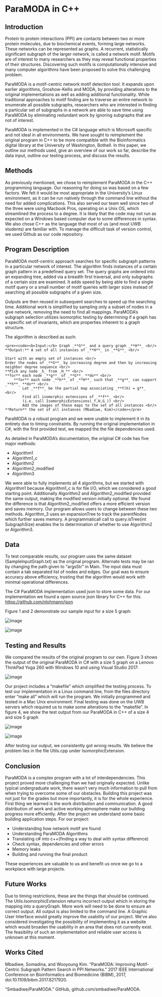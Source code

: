 # ParaMODA in C++ 

## Introduction
Protein to protein interactions (PPI) are contacts between two or more protein molecules, due to biochemical events, forming large networks. These networks can be represented as graphs. A recurrent, statistically significant subgraph of the larger network, is called a network motif. Motifs are of interest to many researchers as they may reveal functional properties of their structures. Discovering such motifs is computationally intensive and many computer algorithms have been proposed to solve this challenging problem. 

ParaMODA is a motif-centric network motif detection tool. It expands upon earlier algorithms, Groshow-Kellis and MODA, by providing alterations to the original implementations as well as adding additional functionality. While traditional approaches to motif finding are to traverse an entire network to enumerate all possible subgraphs, researchers who are interested in finding a particular set of subgraphs in a network are able to save time using ParaMODA by eliminating redundant work by ignoring subgraphs that are not of interest. 
  
ParaMODA is implemented in the C# language which is Microsoft specific and not ideal in all environments. We have sought to reimplement the original program in C++ to be more compatible with the Bioinformatics digital library at the University of Washington, Bothell. In this paper, we outline our methods used, give an overview of our work so far, describe the data input, outline our testing process, and discuss the results.

## Methods
As previously mentioned, we chose to reimplement ParaMODA in the C++ programming language. Our reasoning for doing so was based on a few factors. We felt it would be most appropriate in the University’s Linux environment, as it can be run natively through the command line without the need for added complications. This also served our team well since two of the three were using Macbook Pros, operating on a Unix OS, which streamlined the process to a degree. It is likely that the code may not run as expected on a Windows based computer due to some differences in syntax. We also chose C++ as the language that most of us (and most UWB students) are familiar with. To manage the difficult task of version control, we used Github as our code repository.
  
## Program Description
ParaMODA motif-centric approach searches for specific subgraph patterns in a particular network of interest. The algorithm finds instances of a certain graph pattern in a predefined query set. The query graphs are ordered into an expanding tree, added via a breadth first traversal, and only subgraphs of a certain size are examined. It adds speed by being able to find a single motif query or a small number of motif queries with larger sizes instead of searching all possible subgraphs of a given size.
  
Outputs are then reused in subsequent searches to speed up the searching time. Additional work is simplified by sampling only a subset of nodes in a give network, removing the need to find all mappings. ParaMODA’s subgraph selection utilizes isomorphic testing by determining if a graph has a specific set of invariants, which are properties inherent to a graph structure.
  
The algorithm is described as such:

    <pre><code><b>Input:</b> Graph _**G**_ and a query graph _**H**_ <br/>
    **Output:** A set of all instances of _**H**_ in _**G**_ <br/>

    Start with an empty set of instances <br/>
    Order the nodes of _**G**_ by increasing degree and then by increasing neighbor degree sequence <br/>
    **Pick any node _h_ from _H_** <br/>
    **for** each node _**g**_ of _**G**_ **do** <br/>
        **for** each node _**h**_ of _**H**_ such that _**g**_ can support _**h**_ **do** <br/>
            Let _**f**_ be the partial map associating _**f(h) = g**_ <br/>
            Find all isomorphic extensions of _**f**_ <br/>
            (i.e. call IsomorphicExtensions(_f,H,G_)) <br/>
            Add the images of these maps to the set of all instances <br/>
    **Return** the set of all instances (Mbadiwe, Kim)</code></pre>
  
ParaMODA is a robust program and we were unable to implement it in its entirety due to timing constraints. By running the original implementation in C#, with the first provided test, we mapped the the file dependencies used. 

As detailed in ParaMODA’s documentation, the original C# code has five major methods:
-	Algorithm1
-	Algorithm1_c
-	Algorithm2
-	Algorithm2_modified
-	Algorithm3

We were able to fully implements all 4 algorithms, but we started with Algorithm1 because Algorithm1_c is for file I/O, which we considered a good starting point. Additionally Algorithm2 and Algorithm2_modified provided the same output, making the modified version initially optional. We found the difference is that Algorithm2_modified offers a more efficient version and saves memory. Our program allows users to change between these two methods. Algorithm_3 uses an expansionTree to track the parentNodes which further saves memory. A programmaticall call to query.isTree(int SubgraphSize) enables the to determination of whether to use Algorithm2 or Algorithm3.

## Data
To test comparable results, our program uses the same dataset (SampleInputGraph.txt) as the original program. Alternate tests may be ran by changing the path given to “argsStr” in Main. The input data must contain a tab separated list of nodes and edges. Our goal was to ensure accuracy above efficiency, trusting that the algorithm would work with minimal operational differences. 

The C# ParaMODA implementation used json to store some data. For our implementation we found a open source json library for C++ for this. https://github.com/nlohmann/json

Figure 1 and 2 demonstrate our sample input for a size 5 graph: 

![image](https://user-images.githubusercontent.com/36549707/119889626-0b8cb300-bef4-11eb-8582-009f14887a58.png)

![image](https://user-images.githubusercontent.com/36549707/119889715-2b23db80-bef4-11eb-8e16-d423ac6df0ec.png)

## Testing and Results
We compared the results of the original program to our own. Figure 3 shows the output of the original ParaMODA in C# with a size 5 graph on a Lenovo ThinkPad Yoga 260 with Windows 10 and using Visual Studio 2017: 

![image](https://user-images.githubusercontent.com/36549707/119890269-db91df80-bef4-11eb-90b5-a13cf5d9f529.png)
 
Our project includes a “makefile” which simplified the testing process. To test our implementation in a Linux command line, from the files directory enter “make all” which will run the program. We initially programmed and tested in a Mac Unix environment. Final testing was done on the UWB servers which required us to make some alterations to the “makefile”. In figure 4, we show the test output from our ParaMODA in C++ of a size 4 and size 5 graph

![image](https://user-images.githubusercontent.com/36549707/119890324-ec425580-bef4-11eb-909e-0fbbfbf00ff0.png) 

![image](https://user-images.githubusercontent.com/36549707/119890361-f9f7db00-bef4-11eb-9786-8917723e98e2.png)
 
After testing our output, we consistently got wrong results. We believe the problem lies in the file Utils.cpp under IsomorphicExtension. 

## Conclusion 
ParaMODA is a complex program with a lot of interdependencies. This project proved more challenging than we had originally expected. Unlike typical undergraduate work, there wasn’t very much information to pull from when trying to overcome some of our obstacles. Building this project was not just for the grades but more importantly, it is for the whole experience. First thing we learned is the work distribution and communication. A good distribution of work and active working atmosphere make our building progress more efficiently. After the project we understand some basic building application steps. For our project:
- Understanding how network motif are found
- Understanding ParaMODA Algorithms 
- Translating c# into c++(finding a way to deal with syntax difference)
- Check syntax, dependencies and other errors
- Memory leaks
- Building and running the final product

These experiences are valuable to us and benefit us once we go to a workplace with large projects.

## Future Works
Due to timing restrictions, these are the things that should be continued. The Utils.IsomorphicExtension returns incorrect output which in storing the mapping into a queryGraph. More work will need to be done to ensure an correct output. All output is also limited to the command line. A Graphic User Interface would greatly improve the usability of our project. We’ve also considered investigating the possibility of implementing it as a website which would broaden the usability in an area that does not currently exist. The feasibility of such an implementation and reliable user access is unknown at this moment.

## Works Cited

Mbadiwe, Somadina, and Wooyoung Kim. “ParaMODA: Improving Motif-Centric Subgraph Pattern Search in PPI Networks.” 2017 IEEE International Conference on Bioinformatics and Biomedicine (BIBM), 2017, doi:10.1109/bibm.2017.8217920.

“Smbadiwe/ParaMODA.” GitHub, github.com/smbadiwe/ParaMODA.


